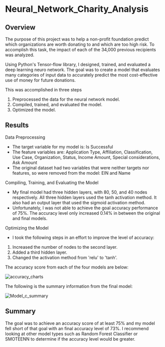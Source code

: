 # Neural_Network_Charity_Analysis

## Overview
The purpose of this project was to help a non-profit foundation predict which organizations are worth donating to and which are too high risk. To accomplish this task, the impact of each of the 34,000 previous recipients was analyzed.  

Using Python's Tensor-flow library, I designed, trained, and evaluated a deep learning neuro network. The goal was to create a model that evaluates many categories of input data to accurately predict the most cost-effective use of money for future donations.

This was accomplished in three steps
 1. Preprocessed the data for the neural network model.
 2. Compiled, trained, and evaluated the model.
 3. Optimized the model.

## Results

Data Preprocessing
- The target variable for my model is: Is Successful
- The feature variables are: Application Type, Affiliation, Classification, Use Case, Organization, Status, Income Amount, Special considerations, Ask Amount 
- The original dataset had two variables that were neither targets nor features, so were removed from the model:  EIN and Name


Compiling, Training, and Evaluating the Model
- My final model had three hidden layers, with 80, 50, and 40 nodes respectively. All three hidden layers used the tanh activation method. It also had an output layer that used the sigmoid activation method.  
- Unfortunately, I was not able to achieve the goal accuracy performance of 75%. The accuracy level only increased 0.14% in between the original and final models. 

Optimizing the Model
- I took the following steps in an effort to improve the level of accuracy: 
 1. Increased the number of nodes to the second layer.
 2. Added a third hidden layer.
 3. Changed the activation method from 'relu' to 'tanh'.

The accuracy score from each of the four models are below: 

![accuracy_charts](https://user-images.githubusercontent.com/90162669/152655892-dea0b7d0-68fa-4510-a37a-534d70336c8a.png)

The following is the summary information from the final model: 

![Model_c_summary](https://user-images.githubusercontent.com/90162669/152656493-10b8ebd5-90cf-45ca-bfde-5dff2e6b44f0.png)


## Summary
The goal was to achieve an accuracy score of at least 75% and my model fell short of that goal with an final accuracy level of 73%. I recommend looking at other model types such as Random Forest Classifier or SMOTEENN to determine if the accuracy level would be greater. 
